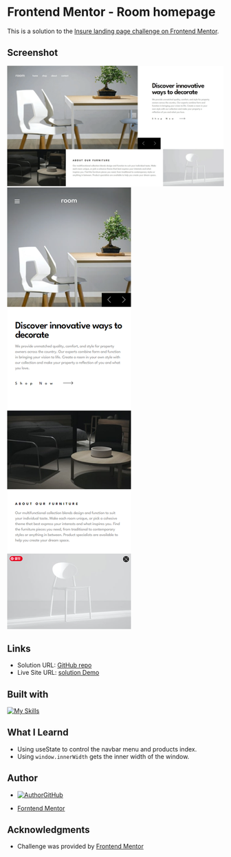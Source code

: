 # Frontend Mentor - Room homepage

This is a solution to the [Insure landing page challenge on Frontend Mentor](https://www.frontendmentor.io/challenges/insure-landing-page-uTU68JV8). 

## Screenshot

![screenshot1](./public/screenshot.gif)
![screenshot2](./public/screenshot2.png)

## Links

- Solution URL: [GitHub repo](https://github.com/TimWang95/room-homepage)
- Live Site URL: [solution Demo](https://main--radiant-dusk-efc6d4.netlify.app/#home)


## Built with
[![My Skills](https://skillicons.dev/icons?i=react,sass)](https://skillicons.dev)


## What I Learnd
- Using useState to control the navbar menu and products index.
- Using `window.innerWidth` gets the inner width of the window.

## Author
- [![Author](https://skillicons.dev/icons?i=github)GitHub](https://github.com/TimWang95)

- [Forntend Mentor](https://www.frontendmentor.io/profile/TimWang95)



## Acknowledgments

- Challenge was provided by [Frontend Mentor](https://www.frontendmentor.io/home)

